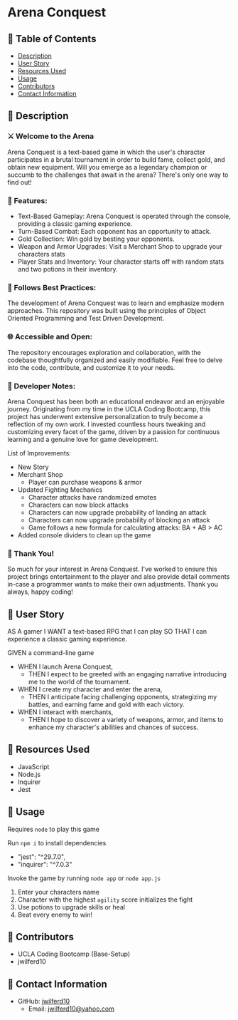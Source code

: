 # Arena Conquest

## 📂 Table of Contents 
- [Description](#wave-description)
- [User Story](#open_book-user-story)
- [Resources Used](#floppy_disk-resources-used)
- [Usage](#minidisc-usage)
- [Contributors](#paperclip-contributors)
- [Contact Information](#e-mail-contact-information)

## :wave: Description
### :crossed_swords: Welcome to the Arena
Arena Conquest is a text-based game in which the user's character participates in a brutal tournament in order to build fame, collect gold, and obtain new equipment. Will you emerge as a legendary champion or succumb to the challenges that await in the arena? There's only one way to find out!

### :rocket: Features:
- Text-Based Gameplay: Arena Conquest is operated through the console, providing a classic gaming experience.
- Turn-Based Combat: Each opponent has an opportunity to attack.
- Gold Collection: Win gold by besting your opponents.
- Weapon and Armor Upgrades: Visit a Merchant Shop to upgrade your characters stats
- Player Stats and Inventory: Your character starts off with random stats and two potions in their inventory.

### 🎯 Follows Best Practices:
The development of Arena Conquest was to learn and emphasize modern approaches. This repository was built using the principles of Object Oriented Programming and Test Driven Development. 

### 🌐 Accessible and Open:
The repository encourages exploration and collaboration, with the codebase thoughtfully organized and easily modifiable. Feel free to delve into the code, contribute, and customize it to your needs.

### 💭 Developer Notes:
Arena Conquest has been both an educational endeavor and an enjoyable journey. Originating from my time in the UCLA Coding Bootcamp, this project has underwent extensive personalization to truly become a reflection of my own work. I invested countless hours tweaking and customizing every facet of the game, driven by a passion for continuous learning and a genuine love for game development.

List of Improvements:
- New Story
- Merchant Shop
    - Player can purchase weapons & armor
- Updated Fighting Mechanics
  - Character attacks have randomized emotes 
  - Characters can now block attacks
  - Characters can now upgrade probability of landing an attack
  - Characters can now upgrade probability of blocking an attack
  - Game follows a new formula for calculating attacks: BA + AB > AC
- Added console dividers to clean up the game

### 🙏 Thank You!
So much for your interest in Arena Conquest. I've worked to ensure this project brings entertainment to the player and also provide detail comments in-case a programmer wants to make their own adjustments. Thank you always, happy coding! 

## :open_book: User Story
AS A gamer I WANT a text-based RPG that I can play SO THAT I can experience a classic gaming experience.

GIVEN a command-line game
- WHEN I launch Arena Conquest,
    - THEN I expect to be greeted with an engaging narrative introducing me to the world of the tournament.
- WHEN I create my character and enter the arena,
    - THEN I anticipate facing challenging opponents, strategizing my battles, and earning fame and gold with each victory.
- WHEN I interact with merchants,
    - THEN I hope to discover a variety of weapons, armor, and items to enhance my character's abilities and chances of success.
      
## :floppy_disk: Resources Used
- JavaScript
- Node.js
- Inquirer
- Jest 

## :minidisc: Usage
Requires `node` to play this game

Run `npm i` to install dependencies 
  - "jest": "^29.7.0",
  - "inquirer": "^7.0.3"

Invoke the game by running `node app` or `node app.js`

1) Enter your characters name
2) Character with the highest `agility` score initializes the fight
3) Use potions to upgrade skills or heal
4) Beat every enemy to win!

## :paperclip: Contributors
- UCLA Coding Bootcamp (Base-Setup)
- jwilferd10

## :e-mail: Contact Information

- GitHub: [jwilferd10](https://github.com/jwilferd10)
  - Email: jwilferd10@yahoo.com

